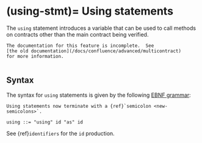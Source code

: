 (using-stmt)=
Using statements
================

The `using` statement introduces a variable that can be used to call methods on
contracts other than the main contract being verified.

```{todo}
The documentation for this feature is incomplete.  See
[the old documentation](/docs/confluence/advanced/multicontract)
for more information.
```

```{contents}
```

Syntax
------

The syntax for `using` statements is given by the following [EBNF grammar](syntax):
```{versionchanged} 2.0
Using statements now terminate with a {ref}`semicolon <new-semicolons>`.
```
```
using ::= "using" id "as" id
```

See {ref}`identifiers` for the `id` production.

